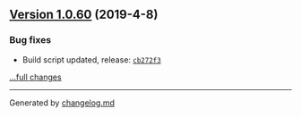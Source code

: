 ## [Version 1.0.60](https://github.com/Figicons/Figicons/releases/tag/v1.0.60) (2019-4-8)

### Bug fixes

- Build script updated, release: [`cb272f3`](https://github.com/Figicons/Figicons/commit/cb272f3)

[...full changes](https://github.com/Figicons/Figicons/compare/v1.0.59...v1.0.60)


---

Generated by [changelog.md](https://github.com/egoist/changelog.md)
